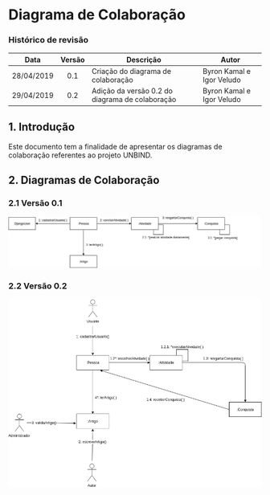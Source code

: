 # Diagrama de Colaboração
### Histórico de revisão
Data | Versão | Descrição | Autor |
--------- | :------: | ------------ | --------- |
28/04/2019 | 0.1 | Criação do diagrama de colaboração | Byron Kamal e Igor Veludo |
29/04/2019 | 0.2 | Adição da versão 0.2 do diagrama de colaboração | Byron Kamal e Igor Veludo |

## 1. Introdução
Este documento tem a finalidade de apresentar os diagramas de colaboração referentes ao projeto UNBIND. 

## 2. Diagramas de Colaboração
### 2.1 Versão 0.1
![diagrama-colaboracao_v0.1](img/diagrama-colaboracao_v0.1.jpg)
### 2.2 Versão 0.2
![diagrama-colaboracao_v0.2](img/diagrama-colaboracao_v0.2.jpeg)
